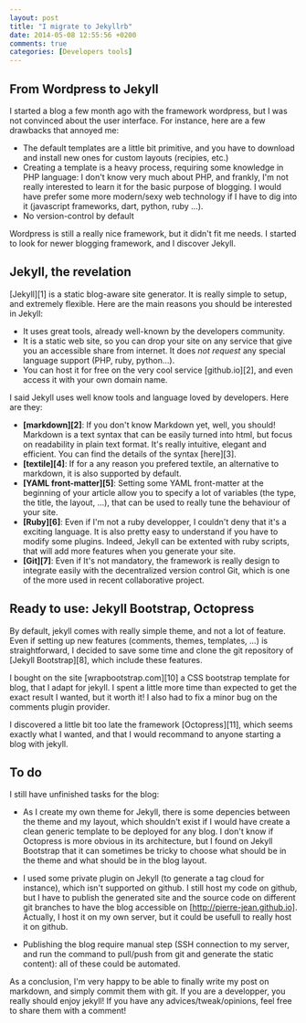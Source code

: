 ```yaml
---
layout: post
title: "I migrate to Jekyllrb"
date: 2014-05-08 12:55:56 +0200
comments: true
categories: [Developers tools]
---
```


## From Wordpress to Jekyll

I started a blog a few month ago with the framework wordpress, but I was not convinced about the user interface. For instance, here are a few drawbacks that annoyed me:

 * The default templates are a little bit primitive, and you have to download and install new ones for custom layouts (recipies, etc.)
 * Creating a template is a heavy process, requiring some knowledge in PHP language: I don't know very much about PHP, and frankly, I'm not really interested to learn it for the basic purpose of blogging. I would have prefer some more modern/sexy web technology if I have to dig into it (javascript frameworks, dart, python, ruby ...).
 * No version-control by default

Wordpress is still a really nice framework, but it didn't fit me needs. I started to look for newer blogging framework, and I discover Jekyll.

## Jekyll, the revelation

[Jekyll][1] is a static blog-aware site generator. It is really simple to setup, and extremely flexible.
Here are the main reasons you should be interested in Jekyll:

 * It uses great tools, already well-known by the developers community.
 * It is a static web site, so you can drop your site on any service that give you an accessible share from internet. It does *not request* any special language support (PHP, ruby, python...).
 * You can host it for free on the very cool service [github.io][2], and even access it with your own domain name.
 
I said Jekyll uses well know tools and language loved by developers. Here are they:
 * **[markdown][2]**: If you don't know Markdown yet, well, you should! Markdown is a text syntax that can be easily turned into html, but focus on readability in plain text format. It's really intuitive, elegant and efficient. You can find the details of the syntax [here][3].
 * **[textile][4]**: If for a any reason you prefered textile, an alternative to markdown, it is also supported by default.
 * **[YAML front-matter][5]**: Setting some YAML front-matter at the beginning of your article allow you to specify a lot of variables (the type, the title, the layout, ...), that can be used to really tune the behaviour of your site.
 * **[Ruby][6]**: Even if I'm not a ruby developper, I couldn't deny that it's a exciting language. It is also pretty easy to understand if you have to modify some plugins. Indeed, Jekyll can be extented with ruby scripts, that will add more features when you generate your site.
 * **[Git][7]**: Even if It's not mandatory, the framework is really design to integrate easily with the decentralized version control Git, which is one of the more used in recent collaborative project.
 
## Ready to use: Jekyll Bootstrap, Octopress
 
By default, jekyll comes with really simple theme, and not a lot of feature. Even if setting up new features (comments, themes, templates, ...) is straightforward, I decided to save some time and clone the git repository of [Jekyll Bootstrap][8], which include these features.

I bought on the site [wrapbootstrap.com][10] a CSS bootstrap template for blog, that I adapt for jekyll. I spent a little more time than expected to get the exact result I wanted, but it worth it!
I also had to fix a minor bug on the comments plugin provider.

I discovered a little bit too late the framework [Octopress][11], which seems exactly what I wanted, and that I would recommand to anyone starting a blog with jekyll.

## To do

I still have unfinished tasks for the blog:

 * As I create my own theme for Jekyll, there is some depencies between the theme and my layout, which shouldn't exist if I would have create a clean generic template to be deployed for any blog. I don't know if Octopress is more obvious in its architecture, but I found on Jekyll Bootstrap that it can sometimes be tricky to choose what should be in the theme and what should be in the blog layout.
 
 * I used some private plugin on Jekyll (to generate a tag cloud for instance), which isn't supported on github. I still host my code on github, but I have to publish the generated site and the source code on different git branches to have the blog accessible on [http://pierre-jean.github.io]. Actually, I host it on my own server, but it could be usefull to really host it on github.
 
 * Publishing the blog require manual step (SSH connection to my server, and run the command to pull/push from git and generate the static content): all of these could be automated.
 
 As a conclusion, I'm very happy to be able to finally write my post on markdown, and simply commit them with git. If you are a developper, you really should enjoy jekyll! If you have any advices/tweak/opinions, feel free to share them with a comment!




 
 
 
 
 
